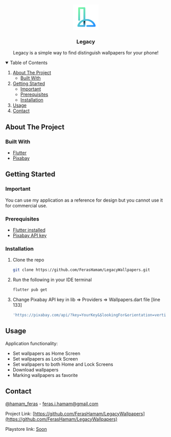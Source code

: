 <!-- PROJECT LOGO -->
<br />
<p align="center">
  <a href="https://github.com/FerasHamam/LegacyWallpapers">
    <img src="https://github.com/FerasHamam/LegacyWallpapers/blob/master/lib/assets/images/icon.jpg" alt="Logo" width="80" height="80">
  </a>

  <h3 align="center">Legacy</h3>

  <p align="center">
    Legacy is a simple way to find distinguish wallpapers for your phone!
  </p>
</p>

<!-- TABLE OF CONTENTS -->
<details open="open">
  <summary>Table of Contents</summary>
  <ol>
    <li>
      <a href="#about-the-project">About The Project</a>
      <ul>
        <li><a href="#built-with">Built With</a></li>
      </ul>
    </li>
    <li>
      <a href="#getting-started">Getting Started</a>
      <ul>
	<li><a href="#Important">Important</a></li>
        <li><a href="#prerequisites">Prerequisites</a></li>
        <li><a href="#installation">Installation</a></li>
      </ul>
    </li>
    <li><a href="#usage">Usage</a></li>
    <li><a href="#contact">Contact</a></li>
  </ol>
</details>



<!-- ABOUT THE PROJECT -->
## About The Project




### Built With

* [Flutter](https://flutter.dev/)
* [Pixabay](https://pixabay.com/)



<!-- GETTING STARTED -->
## Getting Started

### Important

You can use my application as a reference for design but you cannot use it for commercial use.


### Prerequisites

* [Flutter installed](https://flutter.dev/docs/get-started/install)
* [Pixabay API key](https://pixabay.com/service/about/api/)


### Installation

1. Clone the repo

   ```sh
   git clone https://github.com/FerasHamam/LegacyWallpapers.git
   ```
3. Run the following in your IDE terminal
   ```sh
   flutter pub get
   ```
3. Change Pixabay API key in lib => Providers => Wallpapers.dart file [line 133]
   ```sh
   'https://pixabay.com/api/?key=YourKey&$lookingFor&orientation=vertical&per_page=20&min_width=1019&min_height=1080'
   ```
 


<!-- USAGE EXAMPLES -->
## Usage

<p>Application functionality:</p>
<ul>
  <li>Set wallpapers as Home Screen</li>
  <li>Set wallpapers as Lock Screen</li>
  <li>Set wallpapers to both Home and Lock Screens</li>
  <li>Download wallpapers</li>
  <li>Marking wallpapers as favorite</li>

</ul>



<!-- CONTACT -->
## Contact

[@hamam_feras](https://twitter.com/hamam_feras) - feras.i.hamam@gmail.com

Project Link: [https://github.com/FerasHamam/LegacyWallpapers](https://github.com/FerasHamam/LegacyWallpapers)

Playstore link: [Soon]()

